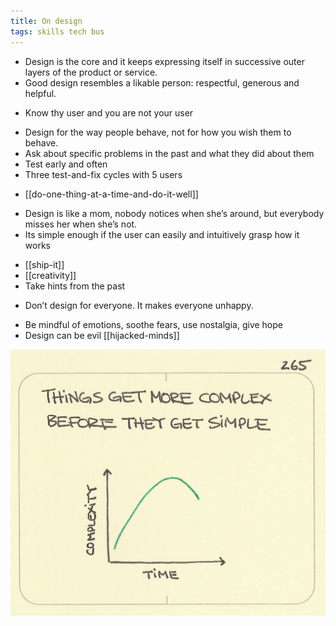 ```yaml
---
title: On design
tags: skills tech bus
---
```


- Design is the core and it keeps expressing itself in successive outer layers of the product or service.
- Good design resembles a likable person: respectful, generous and helpful.

* Know thy user and you are not your user

- Design for the way people behave, not for how you wish them to behave.
- Ask about specific problems in the past and what they did about them
- Test early and often
- Three test-and-fix cycles with 5 users

* [[do-one-thing-at-a-time-and-do-it-well]]

- Design is like a mom, nobody notices when she’s around, but everybody misses her when she’s not.
- Its simple enough if the user can easily and intuitively grasp how it works

* [[ship-it]]
* [[creativity]]
* Take hints from the past

- Don’t design for everyone. It makes everyone unhappy.

* Be mindful of emotions, soothe fears, use nostalgia, give hope
* Design can be evil [[hijacked-minds]]

![](/static/img/complex-before-simple.jpeg)
